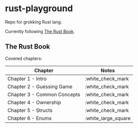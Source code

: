 # rust-playground
Repo for grokking Rust lang. 

Currently following [The Rust Book](https://doc.rust-lang.org/).

## The Rust Book

Covered chapters:

| Chapter | Notes |
| --- | --- |
| Chapter 1 - Intro | :white_check_mark |
| Chapter 2 - Guessing Game | :white_check_mark |
| Chapter 3 - Common Concepts| :white_check_mark |
| Chapter 4 - Ownership | :white_check_mark |
| Chapter 5 - Structs | :white_check_mark |
| Chapter 6 - Enums | :white_large_square |

